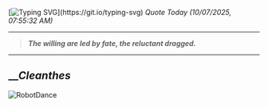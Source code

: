 [![Typing SVG](https://readme-typing-svg.herokuapp.com?font=Press+Start+2P&color=C2F784&size=35&width=900&height=100&lines=Hello+World%2C+I'm+Hung+!)](https://git.io/typing-svg) 
_Quote Today (10/07/2025, 07:55:32 AM)_
___
>**_The willing are led by fate, the reluctant dragged._**
___

## __**_Cleanthes_**

![RobotDance](src/assets/images/robot-dancing-dribble.gif?style=center)
